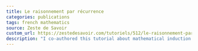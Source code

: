 ```yaml
---
title: Le raisonnement par récurrence
categories: publications
tags: french mathematics
source: Zeste de Savoir
custom_url: https://zestedesavoir.com/tutoriels/512/le-raisonnement-par-recurrence/
description: "I co-authored this tutorial about mathematical induction. It is meant to be accessible to readers without a lot of experience in Maths."
---
```

